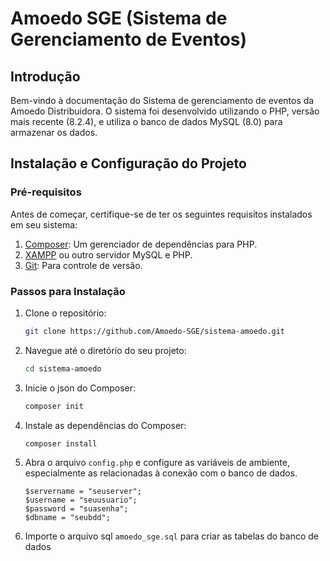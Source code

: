 # Amoedo SGE (Sistema de Gerenciamento de Eventos)

## Introdução

Bem-vindo à documentação do Sistema de gerenciamento de eventos da Amoedo Distribuidora.  O sistema foi desenvolvido utilizando o PHP, versão mais recente (8.2.4), e utiliza o banco de dados MySQL (8.0) para armazenar os dados.

## Instalação e Configuração do Projeto

### Pré-requisitos

Antes de começar, certifique-se de ter os seguintes requisitos instalados em seu sistema:

1. [Composer](https://getcomposer.org/): Um gerenciador de dependências para PHP.
2. [XAMPP](https://www.apachefriends.org/index.html) ou outro servidor MySQL e PHP.
3. [Git](https://git-scm.com/downloads): Para controle de versão.

### Passos para Instalação

1. Clone o repositório:

    ```bash
    git clone https://github.com/Amoedo-SGE/sistema-amoedo.git
    ```

2. Navegue até o diretório do seu projeto:

    ```bash
    cd sistema-amoedo
    ```

3. Inicie o json do Composer:

    ```bash
    composer init
    ```

    
4. Instale as dependências do Composer:

    ```bash
    composer install
    ```

5.  Abra o arquivo `config.php` e configure as variáveis de ambiente, especialmente as relacionadas à conexão com o banco de dados.

       ```dotenv
      $servername = "seuserver";
      $username = "seuusuario";
      $password = "suasenha";
      $dbname = "seubdd";
       ```
       
6. Importe o arquivo sql `amoedo_sge.sql` para criar as tabelas do banco de dados
